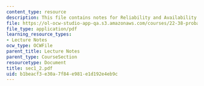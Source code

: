 ```yaml
---
content_type: resource
description: This file contains notes for Reliability and Availability.
file: https://ol-ocw-studio-app-qa.s3.amazonaws.com/courses/22-38-probability-and-its-applications-to-reliability-quality-control-and-risk-assessment-fall-2005/b1beacf3e30a7f84e981e1d192e4eb9c_sec1_2.pdf
file_type: application/pdf
learning_resource_types:
- Lecture Notes
ocw_type: OCWFile
parent_title: Lecture Notes
parent_type: CourseSection
resourcetype: Document
title: sec1_2.pdf
uid: b1beacf3-e30a-7f84-e981-e1d192e4eb9c
---
```

